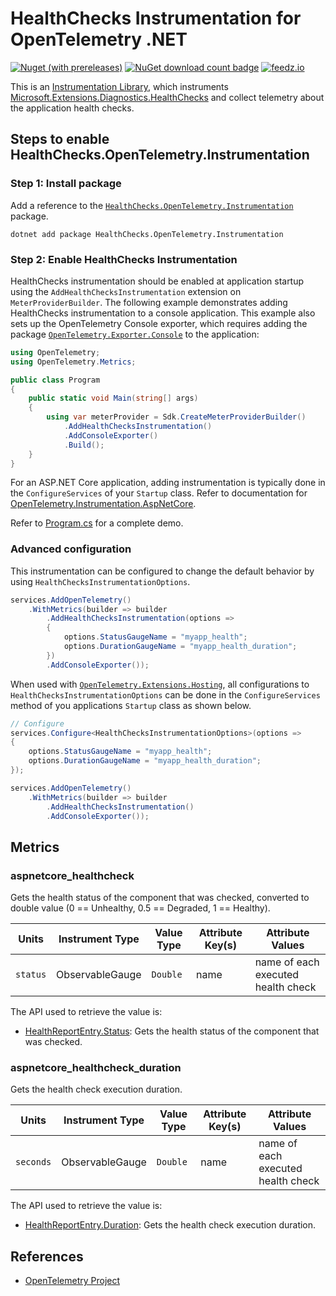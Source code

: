 # HealthChecks Instrumentation for OpenTelemetry .NET

[![Nuget (with prereleases)](https://img.shields.io/nuget/v/HealthChecks.OpenTelemetry.Instrumentation)](https://www.nuget.org/packages/HealthChecks.OpenTelemetry.Instrumentation)
[![NuGet download count badge](https://img.shields.io/nuget/dt/HealthChecks.OpenTelemetry.Instrumentation)](https://www.nuget.org/packages/HealthChecks.OpenTelemetry.Instrumentation)
[![feedz.io](https://img.shields.io/badge/endpoint.svg?url=https%3A%2F%2Ff.feedz.io%2Fgowon%2Fpre-release%2Fshield%2FHealthChecks.OpenTelemetry.Instrumentation%2Flatest)](https://f.feedz.io/gowon/pre-release/packages/HealthChecks.OpenTelemetry.Instrumentation/latest/download)

This is an [Instrumentation Library](https://github.com/open-telemetry/opentelemetry-specification/blob/main/specification/glossary.md#instrumentation-library), which instruments [Microsoft.Extensions.Diagnostics.HealthChecks](https://learn.microsoft.com/en-us/aspnet/core/host-and-deploy/health-checks) and collect telemetry about the application health checks.

## Steps to enable HealthChecks.OpenTelemetry.Instrumentation

### Step 1: Install package

Add a reference to the
[`HealthChecks.OpenTelemetry.Instrumentation`](https://www.nuget.org/packages/HealthChecks.OpenTelemetry.Instrumentation)
package.

```shell
dotnet add package HealthChecks.OpenTelemetry.Instrumentation
```

### Step 2: Enable HealthChecks Instrumentation

HealthChecks instrumentation should be enabled at application startup using the `AddHealthChecksInstrumentation` extension on `MeterProviderBuilder`. The following example demonstrates adding HealthChecks instrumentation to a console application. This example also sets up the OpenTelemetry Console exporter, which requires adding the package [`OpenTelemetry.Exporter.Console`](https://github.com/open-telemetry/opentelemetry-dotnet/blob/main/src/OpenTelemetry.Exporter.Console/README.md) to the application:

```csharp
using OpenTelemetry;
using OpenTelemetry.Metrics;

public class Program
{
    public static void Main(string[] args)
    {
        using var meterProvider = Sdk.CreateMeterProviderBuilder()
            .AddHealthChecksInstrumentation()
            .AddConsoleExporter()
            .Build();
    }
}
```

For an ASP.NET Core application, adding instrumentation is typically done in the `ConfigureServices` of your `Startup` class. Refer to documentation for [OpenTelemetry.Instrumentation.AspNetCore](https://github.com/open-telemetry/opentelemetry-dotnet/blob/main/src/OpenTelemetry.Instrumentation.AspNetCore/README.md).

Refer to [Program.cs](samples/SampleApi/Program.cs) for a complete demo.

### Advanced configuration

This instrumentation can be configured to change the default behavior by using `HealthChecksInstrumentationOptions`.

```csharp
services.AddOpenTelemetry()
    .WithMetrics(builder => builder
        .AddHealthChecksInstrumentation(options =>
        {
            options.StatusGaugeName = "myapp_health";
            options.DurationGaugeName = "myapp_health_duration";
        })
        .AddConsoleExporter());
```

When used with [`OpenTelemetry.Extensions.Hosting`](https://github.com/open-telemetry/opentelemetry-dotnet/blob/main/src/OpenTelemetry.Extensions.Hosting/README.md), all configurations to `HealthChecksInstrumentationOptions` can be done in the `ConfigureServices` method of you applications `Startup` class as shown below.

```csharp
// Configure
services.Configure<HealthChecksInstrumentationOptions>(options =>
{
    options.StatusGaugeName = "myapp_health";
    options.DurationGaugeName = "myapp_health_duration";
});

services.AddOpenTelemetry()
    .WithMetrics(builder => builder
        .AddHealthChecksInstrumentation()
        .AddConsoleExporter());
```

## Metrics

### aspnetcore_healthcheck

Gets the health status of the component that was checked, converted to double value (0 == Unhealthy, 0.5 == Degraded, 1 == Healthy).

| Units | Instrument Type | Value Type | Attribute Key(s) | Attribute Values |
|-|-|-|-|-|
| `status` | ObservableGauge | `Double`    | name       | name of each executed health check |

The API used to retrieve the value is:

- [HealthReportEntry.Status](https://learn.microsoft.com/en-us/dotnet/api/microsoft.extensions.diagnostics.healthchecks.healthreportentry.status): Gets the health status of the component that was checked.

### aspnetcore_healthcheck_duration

Gets the health check execution duration.

| Units | Instrument Type | Value Type | Attribute Key(s) | Attribute Values |
|-|-|-|-|-|
| `seconds` | ObservableGauge | `Double`    | name       | name of each executed health check |

The API used to retrieve the value is:

- [HealthReportEntry.Duration](https://learn.microsoft.com/en-us/dotnet/api/microsoft.extensions.diagnostics.healthchecks.healthreportentry.duration): Gets the health check execution duration.

## References

- [OpenTelemetry Project](https://opentelemetry.io/)